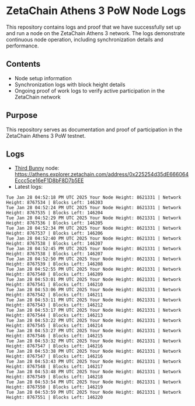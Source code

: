 # ZetaChain Athens 3 PoW Node Logs
This repository contains logs and proof that we have successfully set up and run a node on the ZetaChain Athens 3 network. The logs demonstrate continuous node operation, including synchronization details and performance.

## Contents
- Node setup information
- Synchronization logs with block height details
- Ongoing proof of work logs to verify active participation in the ZetaChain network

## Purpose
This repository serves as documentation and proof of participation in the ZetaChain Athens 3 PoW testnet.

## Logs

- [Third Bunny](https://thirdbunny.xyz/) node: https://athens.explorer.zetachain.com/address/0x225254d35dE666064Eccc5ce16eF1D8bF8D7b5EE
- Latest logs:
```
Tue Jan 28 04:52:18 PM UTC 2025 Your Node Height: 8621331 | Network Height: 8767534 | Blocks Left: 146203
Tue Jan 28 04:52:24 PM UTC 2025 Your Node Height: 8621331 | Network Height: 8767535 | Blocks Left: 146204
Tue Jan 28 04:52:29 PM UTC 2025 Your Node Height: 8621331 | Network Height: 8767536 | Blocks Left: 146205
Tue Jan 28 04:52:34 PM UTC 2025 Your Node Height: 8621331 | Network Height: 8767537 | Blocks Left: 146206
Tue Jan 28 04:52:40 PM UTC 2025 Your Node Height: 8621331 | Network Height: 8767538 | Blocks Left: 146207
Tue Jan 28 04:52:45 PM UTC 2025 Your Node Height: 8621331 | Network Height: 8767538 | Blocks Left: 146207
Tue Jan 28 04:52:50 PM UTC 2025 Your Node Height: 8621331 | Network Height: 8767539 | Blocks Left: 146208
Tue Jan 28 04:52:55 PM UTC 2025 Your Node Height: 8621331 | Network Height: 8767540 | Blocks Left: 146209
Tue Jan 28 04:53:01 PM UTC 2025 Your Node Height: 8621331 | Network Height: 8767541 | Blocks Left: 146210
Tue Jan 28 04:53:06 PM UTC 2025 Your Node Height: 8621331 | Network Height: 8767542 | Blocks Left: 146211
Tue Jan 28 04:53:11 PM UTC 2025 Your Node Height: 8621331 | Network Height: 8767543 | Blocks Left: 146212
Tue Jan 28 04:53:17 PM UTC 2025 Your Node Height: 8621331 | Network Height: 8767544 | Blocks Left: 146213
Tue Jan 28 04:53:22 PM UTC 2025 Your Node Height: 8621331 | Network Height: 8767545 | Blocks Left: 146214
Tue Jan 28 04:53:27 PM UTC 2025 Your Node Height: 8621331 | Network Height: 8767546 | Blocks Left: 146215
Tue Jan 28 04:53:32 PM UTC 2025 Your Node Height: 8621331 | Network Height: 8767547 | Blocks Left: 146216
Tue Jan 28 04:53:38 PM UTC 2025 Your Node Height: 8621331 | Network Height: 8767547 | Blocks Left: 146216
Tue Jan 28 04:53:43 PM UTC 2025 Your Node Height: 8621331 | Network Height: 8767548 | Blocks Left: 146217
Tue Jan 28 04:53:48 PM UTC 2025 Your Node Height: 8621331 | Network Height: 8767549 | Blocks Left: 146218
Tue Jan 28 04:53:54 PM UTC 2025 Your Node Height: 8621331 | Network Height: 8767550 | Blocks Left: 146219
Tue Jan 28 04:53:59 PM UTC 2025 Your Node Height: 8621331 | Network Height: 8767551 | Blocks Left: 146220
```
